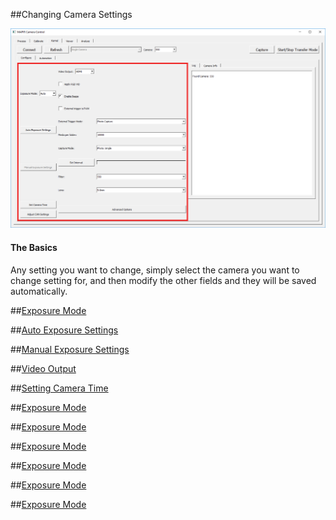 ##Changing Camera Settings

![](/assets/kernel_settings.png)

#### The Basics
Any setting you want to change, simply select the camera you want to change setting for, and then modify the other fields and they will be saved automatically.




##[Exposure Mode](../)

##[Auto Exposure Settings](../)

##[Manual Exposure Settings](../)

##[Video Output](../)

##[Setting Camera Time](../)

##[Exposure Mode](../)

##[Exposure Mode](../)

##[Exposure Mode](../)

##[Exposure Mode](../)

##[Exposure Mode](../)

##[Exposure Mode](../)